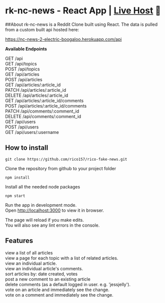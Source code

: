 # **rk-nc-news - React App** | [Live Host](https://rico-fake-news.netlify.app/) 👀


##About
rk-nc-news is a Reddit Clone built using React. The data is pulled from a custom built api hosted here:

https://nc-news-2-electric-boogaloo.herokuapp.com/api

**Available Endpoints**<br>

GET /api<br>
GET /api/topics<br>
POST /api/topics<br>
GET /api/articles<br>
POST /api/articles<br>
GET /api/articles/:article_id<br>
PATCH /api/articles/:article_id<br>
DELETE /api/articles/:article_id<br>
GET /api/articles/:article_id/comments<br>
POST /api/articles/:article_id/comments<br>
PATCH /api/comments/:comment_id<br>
DELETE /api/comments/:comment_id<br>
GET /api/users<br>
POST /api/users<br>
GET /api/users/:username

## How to install

`git clone https://github.com/rico157/rico-fake-news.git`

Clone the repository from github to your project folder

`npm install`

Install all the needed node packages 

`npm start`

Run the app in development mode.<br />
Open [http://localhost:3000](http://localhost:3000) to view it in browser.

The page will reload if you make edits.<br />
You will also see any lint errors in the console.

## Features
view a list of all articles<br>
view a page for each topic with a list of related articles.<br>
view an individual article.<br>
view an individual article's comments.<br>
sort articles by: date created, votes<br>
post a new comment to an existing article <br>
delete comments (as a default logged in user. e.g. 'jessjelly'). <br>
vote on an article and immediately see the change. <br>
vote on a comment and immediately see the change. <br>